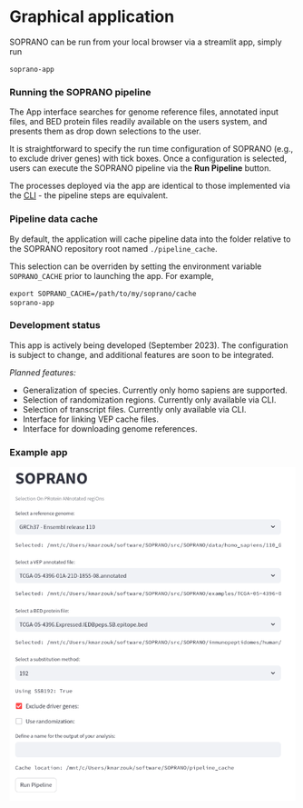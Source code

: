 # Graphical application 

SOPRANO can be run from your local browser via a streamlit app, simply run

```{shell}
soprano-app
```


### Running the SOPRANO pipeline

The App interface searches for genome reference files, annotated input files,
and BED protein files readily available on the users system, and presents
them as drop down selections to the user. 

It is straightforward to specify the run time configuration of SOPRANO 
(e.g., to exclude driver genes) with tick boxes. Once a configuration is 
selected, users can execute the SOPRANO pipeline via the **Run Pipeline** 
button.

The processes deployed via the app are identical to those implemented
via the [CLI](CLI.md) - the pipeline steps are equivalent.


### Pipeline data cache

By default, the application will cache pipeline data into the folder relative 
to the SOPRANO repository root named `./pipeline_cache`.

This selection can be overriden by setting the environment variable 
`SOPRANO_CACHE` prior to launching the app. For example,

```shell
export SOPRANO_CACHE=/path/to/my/soprano/cache
soprano-app
```

### Development status

This app is actively being developed (September 2023). The configuration is 
subject to change, and additional features are soon to be integrated.

_Planned features:_

- Generalization of species. Currently only homo sapiens are supported.
- Selection of randomization regions. Currently only available via CLI.
- Selection of transcript files. Currently only available via CLI.
- Interface for linking VEP cache files.
- Interface for downloading genome references.

### Example app

![SOPRANO App](soprano_app.PNG "SOPRANO App")